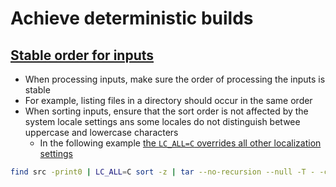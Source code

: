 # Achieve deterministic builds

## [Stable order for inputs](https://reproducible-builds.org/docs/stable-inputs/)

* When processing inputs, make sure the order of processing the inputs is stable 
* For example, listing files in a directory should occur in the same order
* When sorting inputs, ensure that the sort order is not affected by the system locale settings ans some locales do not distinguish betwee uppercase and lowercase characters
  * In the following example [the `LC_ALL=C` overrides all other localization settings](https://unix.stackexchange.com/questions/87745/what-does-lc-all-c-do)

```bash
find src -print0 | LC_ALL=C sort -z | tar --no-recursion --null -T - -cf archive.tar
```
